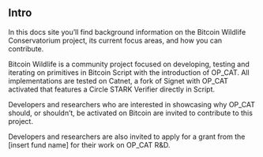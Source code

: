 ## Intro

In this docs site you’ll find background information on the Bitcoin Wildlife Conservatorium project, its current focus areas, and how you can contribute.

Bitcoin Wildlife is a community project focused on developing, testing and iterating on primitives in Bitcoin Script with the introduction of OP_CAT. All implementations are tested on Catnet, a fork of Signet with OP_CAT activated that features a Circle STARK Verifier directly in Script.

Developers and researchers who are interested in showcasing why OP_CAT should, or shouldn’t, be activated on Bitcoin are invited to contribute to this project.

Developers and researchers are also invited to apply for a grant from the [insert fund name] for their work on OP_CAT R&D.